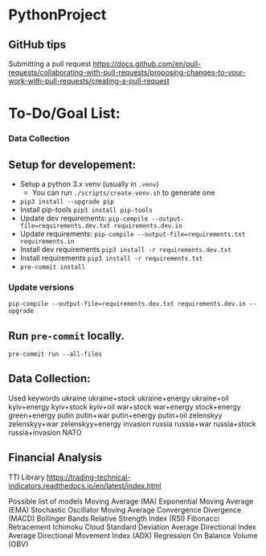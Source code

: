 # PythonProject


## GitHub tips
Submitting a pull request
https://docs.github.com/en/pull-requests/collaborating-with-pull-requests/proposing-changes-to-your-work-with-pull-requests/creating-a-pull-request


# To-Do/Goal List:

### Data Collection





## Setup for developement:

- Setup a python 3.x venv (usually in `.venv`)
  - You can run `./scripts/create-venv.sh` to generate one
- `pip3 install --upgrade pip`
- Install pip-tools `pip3 install pip-tools`
- Update dev requirements: `pip-compile --output-file=requirements.dev.txt requirements.dev.in`
- Update requirements: `pip-compile --output-file=requirements.txt requirements.in`
- Install dev requirements `pip3 install -r requirements.dev.txt`
- Install requirements `pip3 install -r requirements.txt`
- `pre-commit install`

### Update versions

`pip-compile --output-file=requirements.dev.txt requirements.dev.in --upgrade`

## Run `pre-commit` locally.

`pre-commit run --all-files`





## Data Collection:

Used keywords
ukraine
ukraine+stock
ukraine+energy
ukraine+oil
kyiv+energy
kyiv+stock
kyiv+oil
war+stock
war+energy
stock+energy
green+energy
putin
putin+war
putin+energy
putin+oil
zelenskyy
zelenskyy+war
zelenskyy+energy
invasion
russia
russia+war
russia+stock
russia+invasion
NATO


## Financial Analysis

TTI Library https://trading-technical-indicators.readthedocs.io/en/latest/index.html

Possible list of models
Moving Average (MA)
Exponential Moving Average (EMA)
Stochastic Oscillator
Moving Average Convergence Divergence (MACD)
Bollinger Bands
Relative Strength Index (RSI)
Fibonacci Retracement
Ichimoku Cloud
Standard Deviation
Average Directional Index
Average Directional Movement Index (ADX)
Regression
On Balance Volume (OBV)


